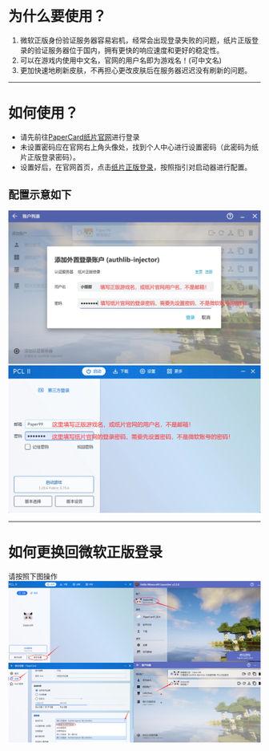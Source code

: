 # 为什么要使用？
1. 微软正版身份验证服务器容易宕机，经常会出现登录失败的问题，纸片正版登录的验证服务器位于国内，拥有更快的响应速度和更好的稳定性。  
2. 可以在游戏内使用中文名，官网的用户名即为游戏名！(可中文名)
3. 更加快速地刷新皮肤，不再担心更改皮肤后在服务器迟迟没有刷新的问题。

---
# 如何使用？
- 请先前往[PaperCard纸片官网](https://paper-card.cn/)进行登录  
- 未设置密码应在官网右上角头像处，找到个人中心进行设置密码（此密码为纸片正版登录密码）。
- 设置好后，在官网首页，点击[纸片正版登录](https://paper-card.cn/yggdrasil)，按照指引对启动器进行配置。
## 配置示意如下
![](/picture/hmcllogin.webp)
![](/picture/pcl2login.webp)

---
# 如何更换回微软正版登录
请按照下图操作
![](/picture/paperlogin2.png)